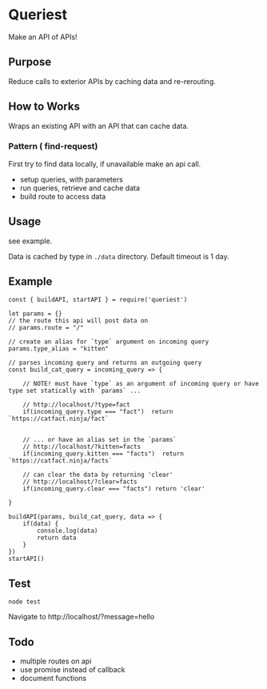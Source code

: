 # Queriest
Make an API of APIs!

## Purpose
Reduce calls to exterior APIs by caching data and re-rerouting.

## How to Works
Wraps an existing API with an API that can cache data.

### Pattern ( find-request)
First try to find data locally, if unavailable make an api call.

- setup queries, with parameters
- run queries, retrieve and cache data
- build route to access data


## Usage
see example.

Data is cached by type in `./data` directory. Default timeout is 1 day.

## Example
```
const { buildAPI, startAPI } = require('queriest')

let params = {}
// the route this api will post data on
// params.route = "/"

// create an alias for `type` argument on incoming query
params.type_alias = "kitten"

// parses incoming query and returns an outgoing query
const build_cat_query = incoming_query => {

    // NOTE! must have `type` as an argument of incoming query or have type set statically with `params` ...

    // http://localhost/?type=fact
    if(incoming_query.type === "fact")  return `https://catfact.ninja/fact`


    // ... or have an alias set in the `params`
    // http://localhost/?kitten=facts
    if(incoming_query.kitten === "facts")  return `https://catfact.ninja/facts`
     
    // can clear the data by returning 'clear'
    // http://localhost/?clear=facts
    if(incoming_query.clear === "facts") return 'clear'
    
}

buildAPI(params, build_cat_query, data => {
    if(data) {
        console.log(data)
        return data
    }
})
startAPI()
```


## Test
```
node test
```
Navigate to http://localhost/?message=hello

## Todo
- multiple routes on api
- use promise instead of callback
- document functions
